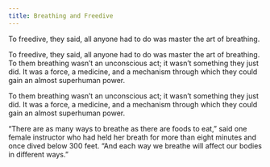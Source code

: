 ```yaml
---
title: Breathing and Freedive
---
```


To freedive, they said, all anyone had to do was master the art of breathing.

To freedive, they said, all anyone had to do was master the art of breathing. To them breathing wasn’t an unconscious act; it wasn’t something they just did. It was a force, a medicine, and a mechanism through which they could gain an almost superhuman power.

To them breathing wasn’t an unconscious act; it wasn’t something they just did. It was a force, a medicine, and a mechanism through which they could gain an almost superhuman power.

“There are as many ways to breathe as there are foods to eat,” said one female instructor who had held her breath for more than eight minutes and once dived below 300 feet. “And each way we breathe will affect our bodies in different ways.”
